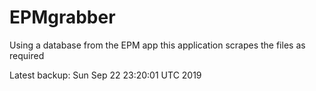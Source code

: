 # EPMgrabber
Using a database from the EPM app this application scrapes the files as required


Latest backup: Sun Sep 22 23:20:01 UTC 2019
